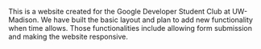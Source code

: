 This is a website created for the Google Developer Student Club at UW-Madison. We have built the basic layout and plan to
add new functionality when time allows. Those functionalities include allowing form submission and making the website
responsive.
